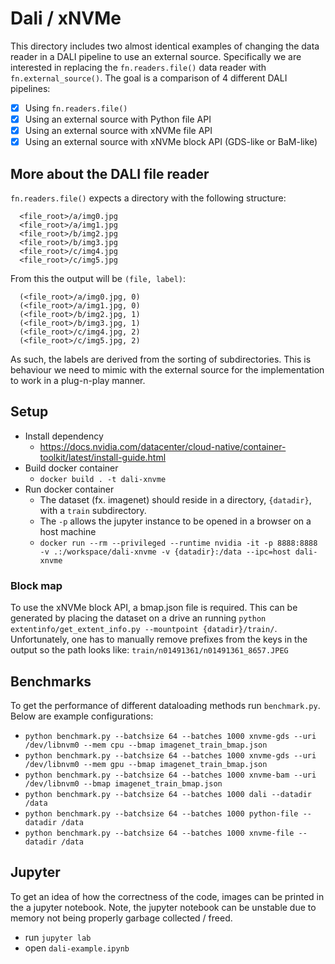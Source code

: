 # Dali / xNVMe
This directory includes two almost identical examples of changing the data reader in a DALI pipeline to use an external source.
Specifically we are interested in replacing the `fn.readers.file()` data reader with `fn.external_source()`.
The goal is a comparison of 4 different DALI pipelines:

- [x] Using `fn.readers.file()`
- [x] Using an external source with Python file API
- [x] Using an external source with xNVMe file API
- [x] Using an external source with xNVMe block API (GDS-like or BaM-like)

## More about the DALI file reader
`fn.readers.file()` expects a directory with the following structure:
```
  <file_root>/a/img0.jpg
  <file_root>/a/img1.jpg
  <file_root>/b/img2.jpg
  <file_root>/b/img3.jpg
  <file_root>/c/img4.jpg
  <file_root>/c/img5.jpg
```
From this the output will be `(file, label)`:
```
  (<file_root>/a/img0.jpg, 0) 
  (<file_root>/a/img1.jpg, 0)
  (<file_root>/b/img2.jpg, 1)
  (<file_root>/b/img3.jpg, 1)
  (<file_root>/c/img4.jpg, 2)
  (<file_root>/c/img5.jpg, 2)
```
As such, the labels are derived from the sorting of subdirectories.
This is behaviour we need to mimic with the external source for the implementation to work in a plug-n-play manner.

## Setup
- Install dependency
  * https://docs.nvidia.com/datacenter/cloud-native/container-toolkit/latest/install-guide.html
- Build docker container
  * `docker build . -t dali-xnvme`
- Run docker container
  * The dataset (fx. imagenet) should reside in a directory, `{datadir}`, with a `train` subdirectory.
  * The `-p` allows the jupyter instance to be opened in a browser on a host machine
  * `docker run --rm --privileged --runtime nvidia -it -p 8888:8888 -v .:/workspace/dali-xnvme -v {datadir}:/data --ipc=host dali-xnvme`

### Block map
To use the xNVMe block API, a bmap.json file is required.
This can be generated by placing the dataset on a drive an running `python extentinfo/get_extent_info.py --mountpoint {datadir}/train/`.
Unfortunately, one has to manually remove prefixes from the keys in the output so the path looks like: `train/n01491361/n01491361_8657.JPEG`

## Benchmarks
To get the performance of different dataloading methods run `benchmark.py`.
Below are example configurations:
- `python benchmark.py --batchsize 64 --batches 1000 xnvme-gds --uri /dev/libnvm0 --mem cpu --bmap imagenet_train_bmap.json`
- `python benchmark.py --batchsize 64 --batches 1000 xnvme-gds --uri /dev/libnvm0 --mem gpu --bmap imagenet_train_bmap.json`
- `python benchmark.py --batchsize 64 --batches 1000 xnvme-bam --uri /dev/libnvm0 --bmap imagenet_train_bmap.json`
- `python benchmark.py --batchsize 64 --batches 1000 dali --datadir /data`
- `python benchmark.py --batchsize 64 --batches 1000 python-file --datadir /data`
- `python benchmark.py --batchsize 64 --batches 1000 xnvme-file --datadir /data`

## Jupyter
To get an idea of how the correctness of the code, images can be printed in the a jupyter notebook.
Note, the jupyter notebook can be unstable due to memory not being properly garbage collected / freed. 
- run `jupyter lab`
- open `dali-example.ipynb`
